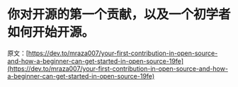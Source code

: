 # 你对开源的第一个贡献，以及一个初学者如何开始开源。

原文：[https://dev.to/mraza007/your-first-contribution-in-open-source-and-how-a-beginner-can-get-started-in-open-source-19fe](https://dev.to/mraza007/your-first-contribution-in-open-source-and-how-a-beginner-can-get-started-in-open-source-19fe)